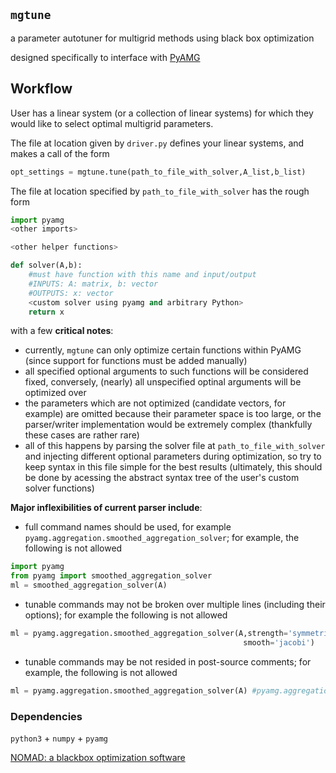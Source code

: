 

## `mgtune`

a parameter autotuner for multigrid methods using black box optimization

designed specifically to interface with [PyAMG](https://pyamg.readthedocs.io/en/latest/)

## Workflow

User has a linear system (or a collection of linear systems) for which they would like to select optimal multigrid parameters.

The file at location given by `driver.py` defines your linear systems, and makes a call of the form

```python
opt_settings = mgtune.tune(path_to_file_with_solver,A_list,b_list)
```

The file at location specified by `path_to_file_with_solver` has the rough form

```python
import pyamg
<other imports>

<other helper functions>

def solver(A,b):
    #must have function with this name and input/output
    #INPUTS: A: matrix, b: vector
    #OUTPUTS: x: vector
    <custom solver using pyamg and arbitrary Python>
    return x
```

with a few **critical notes**:

- currently, `mgtune` can only optimize certain functions within PyAMG (since support for functions must be added manually) 
- all specified optional arguments to such functions will be considered fixed, conversely, (nearly) all unspecified optinal arguments will be optimized over
- the parameters which are not optimized (candidate vectors, for example) are omitted because their parameter space is too large, or the parser/writer implementation would be extremely complex (thankfully these cases are rather rare)
- all of this happens by parsing the solver file at `path_to_file_with_solver` and injecting different optional parameters during optimization, so try to keep syntax in this file simple for the best results (ultimately, this should be done by acessing the abstract syntax tree of the user's custom solver functions)


**Major inflexibilities of current parser include**:

- full command names should be used, for example `pyamg.aggregation.smoothed_aggregation_solver`; for example, the following is not allowed

```python
import pyamg
from pyamg import smoothed_aggregation_solver
ml = smoothed_aggregation_solver(A)
```

- tunable commands may not be broken over multiple lines (including their options); for example the following is not allowed

```python
ml = pyamg.aggregation.smoothed_aggregation_solver(A,strength='symmetric',
                                                    smooth='jacobi')
```

- tunable commands may be not resided in post-source comments; for example, the following is not allowed

```python
ml = pyamg.aggregation.smoothed_aggregation_solver(A) #pyamg.aggregation.smoothed_aggregation_solver
```
    

### Dependencies

`python3` + `numpy` + `pyamg`

[NOMAD: a blackbox optimization software](https://nomad-4-user-guide.readthedocs.io/en/latest/)


